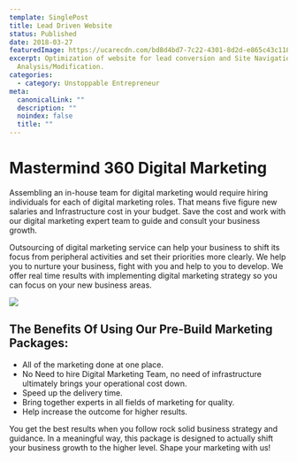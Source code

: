 ```yaml
---
template: SinglePost
title: Lead Driven Website
status: Published
date: 2018-03-27
featuredImage: https://ucarecdn.com/bd8d4bd7-7c22-4301-8d2d-e865c43c118b/
excerpt: Optimization of website for lead conversion and Site Navigation
  Analysis/Modification.
categories:
  - category: Unstoppable Entrepreneur
meta:
  canonicalLink: ""
  description: ""
  noindex: false
  title: ""
---
```

# Mastermind 360 Digital Marketing

Assembling an in-house team for digital marketing would require hiring individuals for each of digital marketing roles. That means five figure new salaries and Infrastructure cost in your budget. Save the cost and work with our digital marketing expert team to guide and consult your business growth.

Outsourcing of digital marketing service can help your business to shift its focus from peripheral activities and set their priorities more clearly. We help you to nurture your business, fight with you and help to you to develop. We offer real time results with implementing digital marketing strategy so you can focus on your new business areas.

![](https://ucarecdn.com/77e45a47-a7e3-45cd-88e9-2c0efa05feec/)

## The Benefits Of Using Our Pre-Build Marketing Packages:

* All of the marketing done at one place.
* No Need to hire Digital Marketing Team, no need of infrastructure ultimately brings your operational cost down.
* Speed up the delivery time.
* Bring together experts in all fields of marketing for quality.
* Help increase the outcome for higher results.

You get the best results when you follow rock solid business strategy and guidance. In a meaningful way, this package is designed to actually shift your business growth to the higher level. Shape your marketing with us!